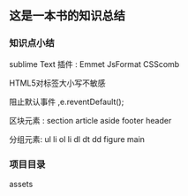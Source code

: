 ## 这是一本书的知识总结

### 知识点小结

sublime Text 插件 : Emmet JsFormat CSScomb   

HTML5对标签大小写不敏感  

阻止默认事件 ,e.reventDefault();

区块元素 : 
section 
article
aside
footer
header

分组元素:
ul li
ol li
dl dt dd
figure
main

### 项目目录


assets
